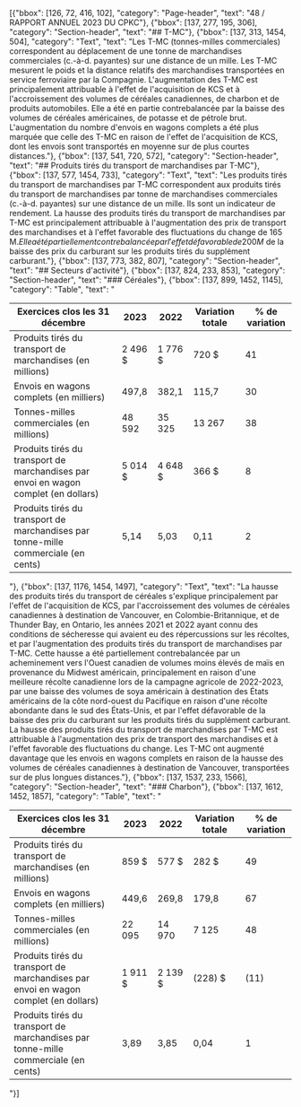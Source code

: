[{"bbox": [126, 72, 416, 102], "category": "Page-header", "text": "48 / RAPPORT ANNUEL 2023 DU CPKC"}, {"bbox": [137, 277, 195, 306], "category": "Section-header", "text": "## T-MC"}, {"bbox": [137, 313, 1454, 504], "category": "Text", "text": "Les T-MC (tonnes-milles commerciales) correspondent au déplacement de une tonne de marchandises commerciales (c.-à-d. payantes) sur une distance de un mille. Les T-MC mesurent le poids et la distance relatifs des marchandises transportées en service ferroviaire par la Compagnie. L'augmentation des T-MC est principalement attribuable à l'effet de l'acquisition de KCS et à l'accroissement des volumes de céréales canadiennes, de charbon et de produits automobiles. Elle a été en partie contrebalancée par la baisse des volumes de céréales américaines, de potasse et de pétrole brut. L'augmentation du nombre d'envois en wagons complets a été plus marquée que celle des T-MC en raison de l'effet de l'acquisition de KCS, dont les envois sont transportés en moyenne sur de plus courtes distances."}, {"bbox": [137, 541, 720, 572], "category": "Section-header", "text": "## Produits tirés du transport de marchandises par T-MC"}, {"bbox": [137, 577, 1454, 733], "category": "Text", "text": "Les produits tirés du transport de marchandises par T-MC correspondent aux produits tirés du transport de marchandises par tonne de marchandises commerciales (c.-à-d. payantes) sur une distance de un mille. Ils sont un indicateur de rendement. La hausse des produits tirés du transport de marchandises par T-MC est principalement attribuable à l'augmentation des prix de transport des marchandises et à l'effet favorable des fluctuations du change de 165 M$. Elle a été partiellement contrebalancée par l'effet défavorable de 200 M$ de la baisse des prix du carburant sur les produits tirés du supplément carburant."}, {"bbox": [137, 773, 382, 807], "category": "Section-header", "text": "## Secteurs d'activité"}, {"bbox": [137, 824, 233, 853], "category": "Section-header", "text": "### Céréales"}, {"bbox": [137, 899, 1452, 1145], "category": "Table", "text": "<table><thead><tr><th>Exercices clos les 31 décembre</th><th>2023</th><th>2022</th><th>Variation totale</th><th>% de variation</th></tr></thead><tbody><tr><td>Produits tirés du transport de marchandises (en millions)</td><td>2 496 $</td><td>1 776 $</td><td>720 $</td><td>41</td></tr><tr><td>Envois en wagons complets (en milliers)</td><td>497,8</td><td>382,1</td><td>115,7</td><td>30</td></tr><tr><td>Tonnes-milles commerciales (en millions)</td><td>48 592</td><td>35 325</td><td>13 267</td><td>38</td></tr><tr><td>Produits tirés du transport de marchandises par envoi en wagon complet (en dollars)</td><td>5 014 $</td><td>4 648 $</td><td>366 $</td><td>8</td></tr><tr><td>Produits tirés du transport de marchandises par tonne-mille commerciale (en cents)</td><td>5,14</td><td>5,03</td><td>0,11</td><td>2</td></tr></tbody></table>"}, {"bbox": [137, 1176, 1454, 1497], "category": "Text", "text": "La hausse des produits tirés du transport de céréales s'explique principalement par l'effet de l'acquisition de KCS, par l'accroissement des volumes de céréales canadiennes à destination de Vancouver, en Colombie-Britannique, et de Thunder Bay, en Ontario, les années 2021 et 2022 ayant connu des conditions de sécheresse qui avaient eu des répercussions sur les récoltes, et par l'augmentation des produits tirés du transport de marchandises par T-MC. Cette hausse a été partiellement contrebalancée par un acheminement vers l'Ouest canadien de volumes moins élevés de maïs en provenance du Midwest américain, principalement en raison d'une meilleure récolte canadienne lors de la campagne agricole de 2022-2023, par une baisse des volumes de soya américain à destination des États américains de la côte nord-ouest du Pacifique en raison d'une récolte abondante dans le sud des États-Unis, et par l'effet défavorable de la baisse des prix du carburant sur les produits tirés du supplément carburant. La hausse des produits tirés du transport de marchandises par T-MC est attribuable à l'augmentation des prix de transport des marchandises et à l'effet favorable des fluctuations du change. Les T-MC ont augmenté davantage que les envois en wagons complets en raison de la hausse des volumes de céréales canadiennes à destination de Vancouver, transportées sur de plus longues distances."}, {"bbox": [137, 1537, 233, 1566], "category": "Section-header", "text": "### Charbon"}, {"bbox": [137, 1612, 1452, 1857], "category": "Table", "text": "<table><thead><tr><th>Exercices clos les 31 décembre</th><th>2023</th><th>2022</th><th>Variation totale</th><th>% de variation</th></tr></thead><tbody><tr><td>Produits tirés du transport de marchandises (en millions)</td><td>859 $</td><td>577 $</td><td>282 $</td><td>49</td></tr><tr><td>Envois en wagons complets (en milliers)</td><td>449,6</td><td>269,8</td><td>179,8</td><td>67</td></tr><tr><td>Tonnes-milles commerciales (en millions)</td><td>22 095</td><td>14 970</td><td>7 125</td><td>48</td></tr><tr><td>Produits tirés du transport de marchandises par envoi en wagon complet (en dollars)</td><td>1 911 $</td><td>2 139 $</td><td>(228) $</td><td>(11)</td></tr><tr><td>Produits tirés du transport de marchandises par tonne-mille commerciale (en cents)</td><td>3,89</td><td>3,85</td><td>0,04</td><td>1</td></tr></tbody></table>"}]